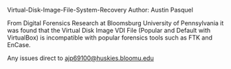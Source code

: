 Virtual-Disk-Image-File-System-Recovery
Author: Austin Pasquel

From Digital Forensics Research at Bloomsburg University of Pennsylvania it was found that the 
Virtual Disk Image VDI File (Popular and Default with VirtualBox) is incompatible with popular forensics tools such as FTK and EnCase.

Any issues direct to ajp69100@huskies.bloomu.edu
